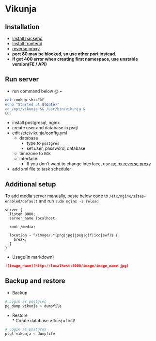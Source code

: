 # Vikunja

## Installation

- [Install backend](https://vikunja.io/docs/install-backend/)
- [Install frontend](https://vikunja.io/docs/install-frontend/#nginx)
- [reverse proxy](https://vikunja.io/docs/reverse-proxy/)
- **port 80 may be blocked, so use other port instead.**
- **If got 400 error when creating first namespace, use unstable version(FE / API)**

## Run server

- run command below @ ~

```bash
cat >nohup.sh<<EOF
echo "Started at $(date)"
cd /opt/vikunja && /usr/bin/vikunja &
EOF
```

- install postgresql, nginx
- create user and database in psql
- edit /etc/vikunja/config.yml
  - database
    - type to `postgres`
    - set user, password, database
  - timezone to `ROK`
  - interface
    - If you don't want to change interface, use [nginx reverse proxy](https://vikunja.io/docs/reverse-proxy/)
- add xml file to task scheduler

## Additional setup

To add media server manually, paste below code to `/etc/nginx/sites-enabled/default`
and run `sudo nginx -s reload`

```nginx
server {
  listen 8000;
  server_name localhost;

  root /media;

  location ~ ^/image/.*(png|jpg|jpeg|gif|ico|swf)$ {
    break;
  }
}
```

- Usage(in markdown)

```markdown
![Image_name](http://localhost:8000/image/image_name.jpg)
```

## Backup and restore

- Backup

```bash
# Login as postgres
pg_dump vikunja > dumpfile
```

- Restore  
  \* Create database `vikunja` first!

```bash
# Login as postgres
psql vikunja < dumpfile
```
